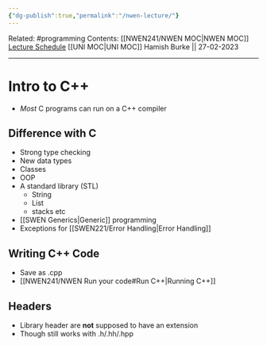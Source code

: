 ```yaml
---
{"dg-publish":true,"permalink":"/nwen-lecture/"}
---
```


Related: #programming 
Contents: [[NWEN241/NWEN MOC\|NWEN MOC]]
[Lecture Schedule](https://ecs.wgtn.ac.nz/Courses/NWEN241_2023T1/LectureSchedule)
[[UNI MOC\|UNI MOC]]
Hamish Burke || 27-02-2023
***

# Intro to C++

- *Most* C programs can run on a C++ compiler

## Difference with C

- Strong type checking
- New data types
- Classes
- OOP
- A standard library (STL)
	- String
	- List
	- stacks etc
- [[SWEN Generics\|Generic]] programming
- Exceptions for [[SWEN221/Error Handling\|Error Handling]]

## Writing C++ Code

- Save as  .cpp
- [[NWEN241/NWEN Run your code#Run C++\|Running C++]]

## Headers

- Library header are **not** supposed to have an extension
- Though still works with .h/.hh/.hpp

